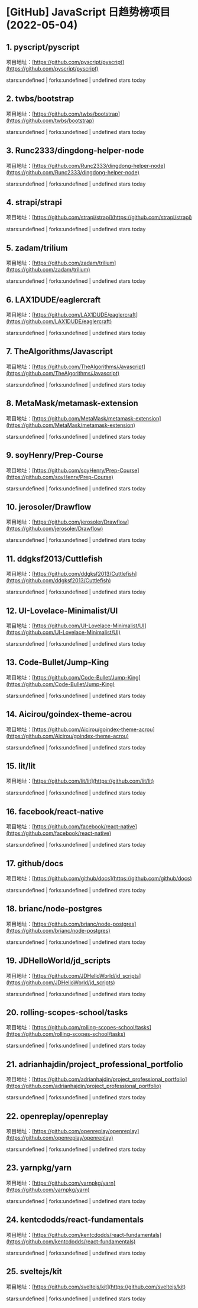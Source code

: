 # [GitHub] JavaScript 日趋势榜项目(2022-05-04)

## 1. pyscript/pyscript 

项目地址：[https://github.com/pyscript/pyscript](https://github.com/pyscript/pyscript)

stars:undefined | forks:undefined | undefined stars today 



## 2. twbs/bootstrap 

项目地址：[https://github.com/twbs/bootstrap](https://github.com/twbs/bootstrap)

stars:undefined | forks:undefined | undefined stars today 



## 3. Runc2333/dingdong-helper-node 

项目地址：[https://github.com/Runc2333/dingdong-helper-node](https://github.com/Runc2333/dingdong-helper-node)

stars:undefined | forks:undefined | undefined stars today 



## 4. strapi/strapi 

项目地址：[https://github.com/strapi/strapi](https://github.com/strapi/strapi)

stars:undefined | forks:undefined | undefined stars today 



## 5. zadam/trilium 

项目地址：[https://github.com/zadam/trilium](https://github.com/zadam/trilium)

stars:undefined | forks:undefined | undefined stars today 



## 6. LAX1DUDE/eaglercraft 

项目地址：[https://github.com/LAX1DUDE/eaglercraft](https://github.com/LAX1DUDE/eaglercraft)

stars:undefined | forks:undefined | undefined stars today 



## 7. TheAlgorithms/Javascript 

项目地址：[https://github.com/TheAlgorithms/Javascript](https://github.com/TheAlgorithms/Javascript)

stars:undefined | forks:undefined | undefined stars today 



## 8. MetaMask/metamask-extension 

项目地址：[https://github.com/MetaMask/metamask-extension](https://github.com/MetaMask/metamask-extension)

stars:undefined | forks:undefined | undefined stars today 



## 9. soyHenry/Prep-Course 

项目地址：[https://github.com/soyHenry/Prep-Course](https://github.com/soyHenry/Prep-Course)

stars:undefined | forks:undefined | undefined stars today 



## 10. jerosoler/Drawflow 

项目地址：[https://github.com/jerosoler/Drawflow](https://github.com/jerosoler/Drawflow)

stars:undefined | forks:undefined | undefined stars today 



## 11. ddgksf2013/Cuttlefish 

项目地址：[https://github.com/ddgksf2013/Cuttlefish](https://github.com/ddgksf2013/Cuttlefish)

stars:undefined | forks:undefined | undefined stars today 



## 12. UI-Lovelace-Minimalist/UI 

项目地址：[https://github.com/UI-Lovelace-Minimalist/UI](https://github.com/UI-Lovelace-Minimalist/UI)

stars:undefined | forks:undefined | undefined stars today 



## 13. Code-Bullet/Jump-King 

项目地址：[https://github.com/Code-Bullet/Jump-King](https://github.com/Code-Bullet/Jump-King)

stars:undefined | forks:undefined | undefined stars today 



## 14. Aicirou/goindex-theme-acrou 

项目地址：[https://github.com/Aicirou/goindex-theme-acrou](https://github.com/Aicirou/goindex-theme-acrou)

stars:undefined | forks:undefined | undefined stars today 



## 15. lit/lit 

项目地址：[https://github.com/lit/lit](https://github.com/lit/lit)

stars:undefined | forks:undefined | undefined stars today 



## 16. facebook/react-native 

项目地址：[https://github.com/facebook/react-native](https://github.com/facebook/react-native)

stars:undefined | forks:undefined | undefined stars today 



## 17. github/docs 

项目地址：[https://github.com/github/docs](https://github.com/github/docs)

stars:undefined | forks:undefined | undefined stars today 



## 18. brianc/node-postgres 

项目地址：[https://github.com/brianc/node-postgres](https://github.com/brianc/node-postgres)

stars:undefined | forks:undefined | undefined stars today 



## 19. JDHelloWorld/jd_scripts 

项目地址：[https://github.com/JDHelloWorld/jd_scripts](https://github.com/JDHelloWorld/jd_scripts)

stars:undefined | forks:undefined | undefined stars today 



## 20. rolling-scopes-school/tasks 

项目地址：[https://github.com/rolling-scopes-school/tasks](https://github.com/rolling-scopes-school/tasks)

stars:undefined | forks:undefined | undefined stars today 



## 21. adrianhajdin/project_professional_portfolio 

项目地址：[https://github.com/adrianhajdin/project_professional_portfolio](https://github.com/adrianhajdin/project_professional_portfolio)

stars:undefined | forks:undefined | undefined stars today 



## 22. openreplay/openreplay 

项目地址：[https://github.com/openreplay/openreplay](https://github.com/openreplay/openreplay)

stars:undefined | forks:undefined | undefined stars today 



## 23. yarnpkg/yarn 

项目地址：[https://github.com/yarnpkg/yarn](https://github.com/yarnpkg/yarn)

stars:undefined | forks:undefined | undefined stars today 



## 24. kentcdodds/react-fundamentals 

项目地址：[https://github.com/kentcdodds/react-fundamentals](https://github.com/kentcdodds/react-fundamentals)

stars:undefined | forks:undefined | undefined stars today 



## 25. sveltejs/kit 

项目地址：[https://github.com/sveltejs/kit](https://github.com/sveltejs/kit)

stars:undefined | forks:undefined | undefined stars today 



